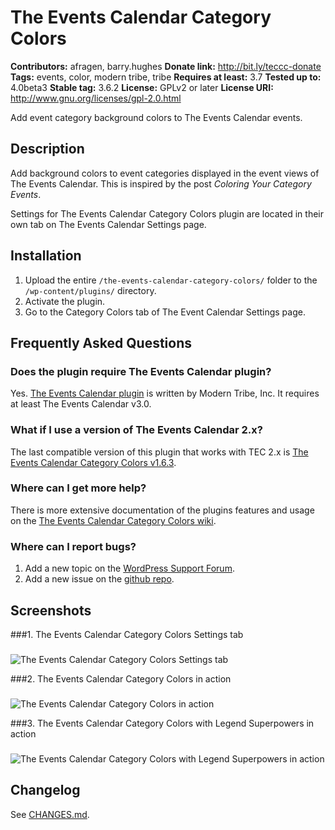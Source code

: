 # The Events Calendar Category Colors #
**Contributors:** afragen, barry.hughes
**Donate link:** http://bit.ly/teccc-donate
**Tags:** events, color, modern tribe, tribe
**Requires at least:** 3.7
**Tested up to:** 4.0beta3
**Stable tag:** 3.6.2
**License:** GPLv2 or later
**License URI:** http://www.gnu.org/licenses/gpl-2.0.html
  

Add event category background colors to The Events Calendar events.

## Description ##

Add background colors to event categories displayed in the event views of The Events Calendar. This is inspired by the post <i>Coloring Your Category Events</i>.

Settings for The Events Calendar Category Colors plugin are located in their own tab on The Events Calendar Settings page.

## Installation ##

1. Upload the entire `/the-events-calendar-category-colors/` folder to the `/wp-content/plugins/` directory.
1. Activate the plugin.
1. Go to the Category Colors tab of The Event Calendar Settings page.

## Frequently Asked Questions ##

### Does the plugin require The Events Calendar plugin? ###

Yes. [The Events Calendar plugin](http://wordpress.org/plugins/the-events-calendar/) is written by Modern Tribe, Inc. It requires at least The Events Calendar v3.0.


### What if I use a version of The Events Calendar 2.x? ###

The last compatible version of this plugin that works with TEC 2.x is [The Events Calendar Category Colors v1.6.3](http://downloads.wordpress.org/plugin/the-events-calendar-category-colors.1.6.3.zip).

### Where can I get more help? ###

There is more extensive documentation of the plugins features and usage on the [The Events Calendar Category Colors wiki](https://github.com/afragen/events-calendar-category-colors/wiki).

### Where can I report bugs? ###

1. Add a new topic on the [WordPress Support Forum](http://wordpress.org/tags/the-events-calendar-category-colors).
2. Add a new issue on the [github repo](https://github.com/afragen/events-calendar-category-colors/issues?state=open).

## Screenshots ##

###1. The Events Calendar Category Colors Settings tab
###
![The Events Calendar Category Colors Settings tab
](https://s.w.org/plugins/the-events-calendar-category-colors/screenshot-1.png)

###2. The Events Calendar Category Colors in action
###
![The Events Calendar Category Colors in action
](https://s.w.org/plugins/the-events-calendar-category-colors/screenshot-2.png)

###3. The Events Calendar Category Colors with Legend Superpowers in action
###
![The Events Calendar Category Colors with Legend Superpowers in action
](https://s.w.org/plugins/the-events-calendar-category-colors/screenshot-3.png)


## Changelog ##

See [CHANGES.md](CHANGES.md).
